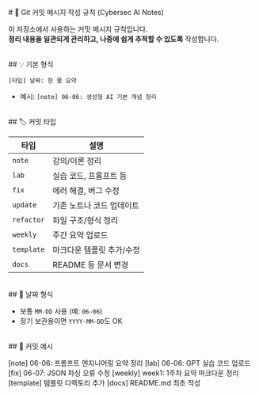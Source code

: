 <br/>
# 📝 Git 커밋 메시지 작성 규칙 (Cybersec AI Notes)

이 저장소에서 사용하는 커밋 메시지 규칙입니다.  
**정리 내용을 일관되게 관리하고, 나중에 쉽게 추적할 수 있도록** 작성합니다.

<br/>
## 💡 기본 형식

`[타입] 날짜: 한 줄 요약`

- 예시: `[note] 06-06: 생성형 AI 기본 개념 정리`

<br/>
## 🏷 커밋 타입

| 타입 | 설명 |
|------|------|
| `note` | 강의/이론 정리 |
| `lab` | 실습 코드, 프롬프트 등 |
| `fix` | 에러 해결, 버그 수정 |
| `update` | 기존 노트나 코드 업데이트 |
| `refactor` | 파일 구조/형식 정리 |
| `weekly` | 주간 요약 업로드 |
| `template` | 마크다운 템플릿 추가/수정 |
| `docs` | README 등 문서 변경 |

<br/>
## 📅 날짜 형식

- 보통 `MM-DD` 사용 (예: `06-06`)
- 장기 보관용이면 `YYYY-MM-DD`도 OK

<br/>
## 🧾 커밋 예시

[note] 06-06: 프롬프트 엔지니어링 요약 정리
[lab] 06-06: GPT 실습 코드 업로드
[fix] 06-07: JSON 파싱 오류 수정
[weekly] week1: 1주차 요약 마크다운 정리
[template] 템플릿 디렉토리 추가
[docs] README.md 최초 작성

